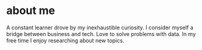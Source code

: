# about me

A constant learner drove by my inexhaustible curiosity. I consider myself a bridge between business and tech. Love to solve problems with data. In my free time I enjoy researching about new topics.



